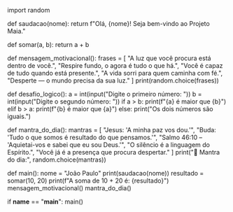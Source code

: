 import random

def saudacao(nome):
    return f"Olá, {nome}! Seja bem-vindo ao Projeto Maia."

def somar(a, b):
    return a + b

def mensagem_motivacional():
    frases = [
        "A luz que você procura está dentro de você.",
        "Respire fundo, o agora é tudo o que há.",
        "Você é capaz de tudo quando está presente.",
        "A vida sorri para quem caminha com fé.",
        "Desperte — o mundo precisa da sua luz."
    ]
    print(random.choice(frases))

def desafio_logico():
    a = int(input("Digite o primeiro número: "))
    b = int(input("Digite o segundo número: "))
    if a > b:
        print(f"{a} é maior que {b}")
    elif b > a:
        print(f"{b} é maior que {a}")
    else:
        print("Os dois números são iguais.")

def mantra_do_dia():
    mantras = [
        "Jesus: 'A minha paz vos dou.'",
        "Buda: 'Tudo o que somos é resultado do que pensamos.'",
        "Salmo 46:10 – 'Aquietai-vos e sabei que eu sou Deus.'",
        "O silêncio é a linguagem do Espírito.",
        "Você já é a presença que procura despertar."
    ]
    print("🧘 Mantra do dia:", random.choice(mantras))

def main():
    nome = "João Paulo"
    print(saudacao(nome))
    resultado = somar(10, 20)
    print(f"A soma de 10 + 20 é: {resultado}")
    mensagem_motivacional()
    mantra_do_dia()

if __name__ == "__main__":
    main()
